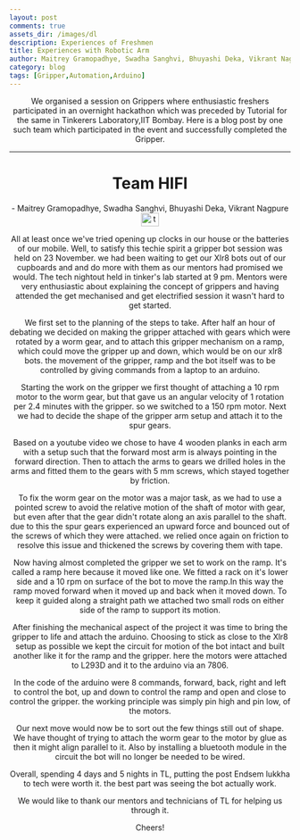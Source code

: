 ```yaml
---
layout: post
comments: true
assets_dir: /images/dl
description: Experiences of Freshmen
title: Experiences with Robotic Arm
author: Maitrey Gramopadhye, Swadha Sanghvi, Bhuyashi Deka, Vikrant Nagpure
category: blog
tags: [Gripper,Automation,Arduino]
---
```

<center><p>We organised a session on Grippers where enthusiastic freshers participated in an overnight hackathon which was preceded by Tutorial for the same in Tinkerers Laboratory,IIT Bombay.  
Here is a blog post by one such team which participated in the event and successfully completed the Gripper.</p>
</center>
<hr>

# <center> Team HIFI  
<center> - Maitrey Gramopadhye, Swadha Sanghvi, Bhuyashi Deka, Vikrant Nagpure

<img src="{{ site.url }}/images/Gripper/roboarm.jpg" alt="team" height="24" width="32">

<p>
All at least once we've tried opening up clocks in our house or the batteries of our mobile. Well, to satisfy this techie spirit a gripper bot session was held on 23 November. we had been waiting to get our Xlr8 bots out of our cupboards and and do more with them as our mentors had promised we would. The tech nightout held in tinker's lab started at 9 pm. Mentors were very enthusiastic about explaining the concept of grippers and having attended the get mechanised and get electrified session it wasn't hard to get started.
</p>
<p>
We first set to the planning of the steps to take. After half an hour of debating we decided on making the gripper attached with gears which were rotated by a worm gear, and to attach this gripper mechanism on a ramp, which could move the gripper up and down, which would be on our xlr8 bots. the movement of the gripper, ramp and the bot itself was to be controlled by giving commands from a laptop to an arduino.
</p>
<p>
Starting the work on the gripper we first thought of attaching a 10 rpm motor to the worm gear, but that gave us an angular velocity of 1 rotation per 2.4 minutes with the gripper. so we switched to a 150 rpm motor. Next we had to decide the shape of the gripper arm setup and attach it to the spur gears.
</p>
<p>
Based on a youtube video we chose to have 4 wooden planks in each arm with a setup such that the forward most arm is always pointing in the forward direction. Then to attach the arms to gears we drilled holes in the arms and fitted them to the gears with 5 mm screws, which stayed together by friction.    
</p>
<p>
To fix the worm gear on the motor was a major task, as we had to use a pointed screw to avoid the relative motion of the shaft of motor with gear, but even after that the gear didn't rotate along an axis parallel to the shaft. due to this the spur gears experienced an upward force and bounced out of the screws of which they were attached. we relied once again on friction to resolve this issue and thickened the screws by covering them with tape.    
</p>
<p>
Now having almost completed the gripper we set to work on the ramp. It's called a ramp here because it moved like one. We fitted a rack on it's lower side and a 10 rpm on surface of the bot to move the ramp.In this way the ramp moved forward when it moved up and back when it moved down. To keep it guided along a straight path we attached two small rods on either side of the ramp to support its motion.    
</p>
<p>
After finishing the mechanical aspect of the project it was time to bring the gripper to life and attach the arduino. Choosing to stick as close to the Xlr8 setup as possible we kept the circuit for motion of the bot intact and built another like it for the ramp and the gripper. here the motors were attached to L293D and it to the arduino via an 7806.    
</p>
<p>
In the code of the arduino were 8 commands, forward, back, right and left to control the bot, up and down to control the ramp and open and close to control the gripper. the working principle was simply pin high and pin low, of the motors.     
</p>
<p>
Our next move would now be to sort out the few things still out of shape. We have thought of trying to attach the worm gear to the motor by glue as then it might align parallel to it. Also by installing a bluetooth module in the circuit the bot will no longer be needed to be wired.    
</p>
<p>
Overall, spending 4 days and 5 nights in TL, putting the post Endsem lukkha to tech were worth it. the best part was seeing the bot actually work.    
</p>
<p>
We would like to thank our mentors and technicians of TL for helping us through it.    
</p>
Cheers!
